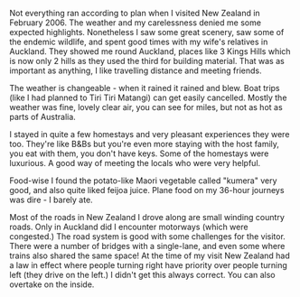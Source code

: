 Not everything ran according to plan when I visited New Zealand in February 2006. The weather and my carelessness denied me some expected highlights. Nonetheless I saw some great scenery, saw some of the endemic wildlife, and spent good times with my wife's relatives in Auckland. They showed me round Auckland, places like 3 Kings Hills which is now only 2 hills as they used the third for building material. That was as important as anything, I like travelling distance and meeting friends.

The weather is changeable - when it rained it rained and blew. Boat trips (like I had planned to Tiri Tiri Matangi) can get easily cancelled. Mostly the weather was fine, lovely clear air, you can see for miles, but not as hot as parts of Australia.

I stayed in quite a few homestays and very pleasant experiences they were too. They're like B&Bs but you're even more staying with the host family, you eat with them, you don't have keys. Some of the homestays were luxurious. A good way of meeting the locals who were very helpful.

Food-wise I found the potato-like Maori vegetable called "kumera" very good, and also quite liked feijoa juice. Plane food on my 36-hour journeys was dire - I barely ate.

Most of the roads in New Zealand I drove along are small winding country roads. Only in Auckland did I encounter motorways (which were congested.) The road system is good with some challenges for the visitor. There were a number of bridges with a single-lane, and even some where trains also shared the same space! At the time of my visit New Zealand had a law in effect where people turning right have priority over people turning left (they drive on the left.) I didn't get this always correct. You can also overtake on the inside.
